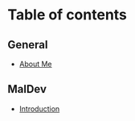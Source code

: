 # Table of contents

## General

* [About Me](README.md)

## MalDev

* [Introduction](maldev/introduction.md)
